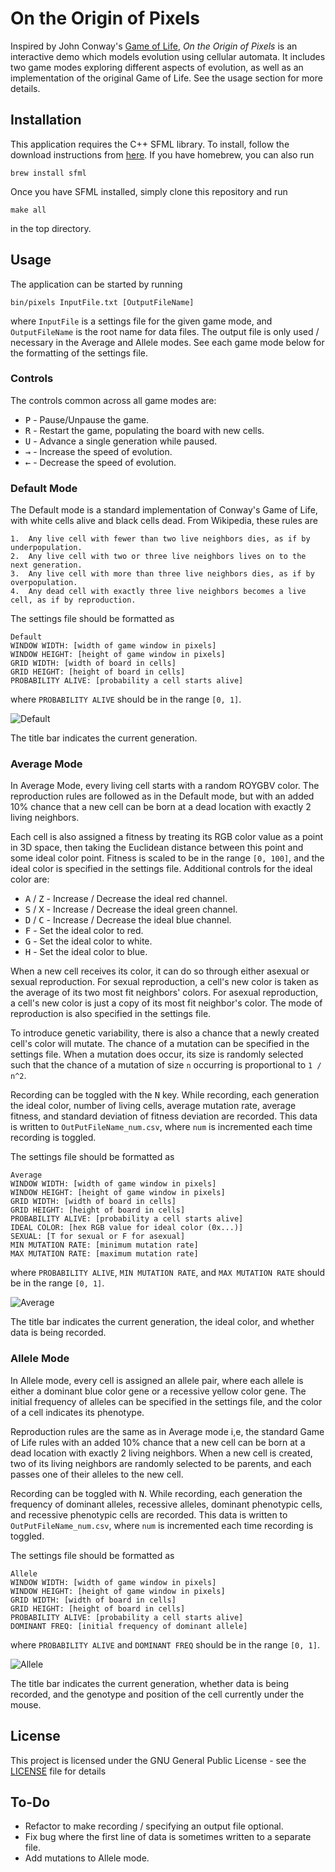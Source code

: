 
# On the Origin of Pixels
Inspired by John Conway's [Game of Life](https://en.wikipedia.org/wiki/Conway%27s_Game_of_Life), *On the Origin of Pixels* is an interactive demo which models evolution using cellular automata. It includes two game modes exploring different aspects of evolution, as well as an implementation of the original Game of Life. See the usage section for more details.

## Installation
This application requires the C++ SFML library. To install, follow the download instructions from [here](https://www.sfml-dev.org/). If you have homebrew, you can also run
```
brew install sfml
```
Once you have SFML installed, simply clone this repository and run
```
make all
```
in the top directory.
## Usage
The application can be started by running
```
bin/pixels InputFile.txt [OutputFileName]
```
where `InputFile` is a settings file for the given game mode, and `OutputFileName` is the root name for data files. The output file is only used / necessary in the Average and Allele modes. See each game mode below for the formatting of the settings file.

### Controls
The controls common across all game modes are:
* <kbd>P</kbd> - Pause/Unpause the game.
* <kbd>R</kbd> - Restart the game, populating the board with new cells.
* <kbd>U</kbd> - Advance a single generation while paused.
* <kbd>&rarr;</kbd> - Increase the speed of evolution.
* <kbd>&larr;</kbd> - Decrease the speed of evolution.

### Default Mode
The Default mode is a standard implementation of Conway's Game of Life, with white cells alive and black cells dead. From Wikipedia, these rules are
```
1.  Any live cell with fewer than two live neighbors dies, as if by underpopulation.
2.  Any live cell with two or three live neighbors lives on to the next generation.
3.  Any live cell with more than three live neighbors dies, as if by overpopulation.
4.  Any dead cell with exactly three live neighbors becomes a live cell, as if by reproduction.
```
The settings file should be formatted as
```
Default
WINDOW WIDTH: [width of game window in pixels]
WINDOW HEIGHT: [height of game window in pixels]
GRID WIDTH: [width of board in cells]
GRID HEIGHT: [height of board in cells]
PROBABILITY ALIVE: [probability a cell starts alive]
```
where `PROBABILITY ALIVE` should be in the range `[0, 1]`. 

![Default](/images/Default.png?raw=true)

The title bar indicates the current generation.

### Average Mode
In Average Mode, every living cell starts with a random ROYGBV color. The reproduction rules are followed as in the Default mode, but with an added 10% chance that a new cell can be born at a dead location with exactly 2 living neighbors. 

Each cell is also assigned a fitness by treating its RGB color value as a point in 3D space, then taking the Euclidean distance between this point and some ideal color point. Fitness is scaled to be in the range `[0, 100]`,  and the ideal color is specified in the settings file. Additional controls for the ideal color are:
* <kbd>A</kbd> / <kbd>Z</kbd> - Increase / Decrease the ideal red channel.
* <kbd>S</kbd> / <kbd>X</kbd> - Increase / Decrease the ideal green channel.
* <kbd>D</kbd> / <kbd>C</kbd> - Increase / Decrease the ideal blue channel.
* <kbd>F</kbd> - Set the ideal color to red.
* <kbd>G</kbd> - Set the ideal color to white.
* <kbd>H</kbd> - Set the ideal color to blue.

When a new cell receives its color, it can do so through either asexual or sexual reproduction. For sexual reproduction, a cell's new color is taken as the average of its two most fit neighbors' colors. For asexual reproduction, a cell's new color is just a copy of its most fit neighbor's color. The mode of reproduction is also specified in the settings file. 

To introduce genetic variability, there is also a chance that a newly created cell's color will mutate. The chance of a mutation can be specified in the settings file. When a mutation does occur, its size is randomly selected such that the chance of a mutation of size `n` occurring is proportional to `1 / n^2`.

Recording can be toggled with the <kbd>N</kbd> key. While recording, each generation the ideal color, number of living cells, average mutation rate, average fitness, and standard deviation of fitness deviation are recorded. This data is written to `OutPutFileName_num.csv`, where `num` is incremented each time recording is toggled.

The settings file should be formatted as
```
Average
WINDOW WIDTH: [width of game window in pixels]
WINDOW HEIGHT: [height of game window in pixels]
GRID WIDTH: [width of board in cells]
GRID HEIGHT: [height of board in cells]
PROBABILITY ALIVE: [probability a cell starts alive]
IDEAL COLOR: [hex RGB value for ideal color (0x...)]
SEXUAL: [T for sexual or F for asexual]
MIN MUTATION RATE: [minimum mutation rate]
MAX MUTATION RATE: [maximum mutation rate]
```
where `PROBABILITY ALIVE`, `MIN MUTATION RATE`,  and `MAX MUTATION RATE` should be in the range `[0, 1]`. 

![Average](/images/Average.png?raw=true)

The title bar indicates the current generation, the ideal color, and whether data is being recorded.

### Allele Mode
In Allele mode, every cell is assigned an allele pair, where each allele is either a dominant blue color gene or a recessive yellow color gene. The initial frequency of alleles can be specified in the settings file, and the color of a cell indicates its phenotype. 

Reproduction rules are the same as in Average mode i,e, the standard Game of Life rules with an added 10% chance that a new cell can be born at a dead location with exactly 2 living neighbors. When a new cell is created, two of its living neighbors are randomly selected to be parents, and each passes one of their alleles to the new cell.

Recording can be toggled with <kbd>N</kbd>. While recording, each generation the frequency of dominant alleles, recessive alleles, dominant phenotypic cells, and recessive phenotypic cells are recorded. This data is written to `OutPutFileName_num.csv`, where `num` is incremented each time recording is toggled.

The settings file should be formatted as
```
Allele
WINDOW WIDTH: [width of game window in pixels]
WINDOW HEIGHT: [height of game window in pixels]
GRID WIDTH: [width of board in cells]
GRID HEIGHT: [height of board in cells]
PROBABILITY ALIVE: [probability a cell starts alive]
DOMINANT FREQ: [initial frequency of dominant allele]
```
where `PROBABILITY ALIVE` and `DOMINANT FREQ` should be in the range `[0, 1]`. 

![Allele](/images/Allele.png?raw=true)

The title bar indicates the current generation, whether data is being recorded, and the genotype and position of the cell currently under the mouse.

## License
This project is licensed under the GNU General Public License - see the [LICENSE](LICENSE) file for details

## To-Do
* Refactor to make recording / specifying an output file optional.
* Fix bug where the first line of data is sometimes written to a separate file.
* Add mutations to Allele mode.
